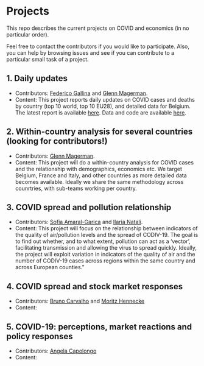 # Projects
This repo describes the current projects on COVID and economics (in no particular order).

Feel free to contact the contributors if you would like to participate.
Also, you can help by browsing issues and see if you can contribute to a particular small task of a project.


## 1. Daily updates
  - Contributors: [Federico Gallina](https://github.com/FedeGall) and [Glenn Magerman](https://github.com/glennmagerman).
  - Content: This project reports daily updates on COVID cases and deaths by country (top 10 world, top 10 EU28), and detailed data for Belgium. The latest report is available [here](https://learning-from-the-curve.github.io).
Data and code are available [here](https://github.com/Learning-from-the-curve/daily-updates).

## 2. Within-country analysis for several countries (looking for contributors!)
  - Contributors: [Glenn Magerman](https://github.com/glennmagerman).
  - Content: This project will do a within-country analysis for COVID cases and the relationship with demographics, economics etc. We target Belgium, France and Italy, and other countries as more detailed data becomes available. Ideally we share the same methodology across counrtries, with sub-teams working per country.
  
## 3. COVID spread and pollution relationship
  - Contributors: [Sofia Amaral-Garica]() and [Ilaria Natali](https://github.com/Ilaria0205).
  - Content: This project will focus on the relationship between indicators of the quality of air/pollution levels and the   spread of CODIV-19. The goal is to find out whether, and to what extent, pollution can act as a ‘vector’, facilitating transmission and allowing the virus to spread quickly. Ideally, the project will exploit variation in indicators of the quality of air and the number of CODIV-19 cases across regions within the same country and across European counties.”
  
## 4. COVID spread and stock market responses
  - Contributors: [Bruno Carvalho](https://github.com/bmpcarvalho)  and [Moritz Hennecke](https://github.com/AAoritz)
  - Content: 
  
## 5. COVID-19: perceptions, market reactions and policy responses
  - Contributors: [Angela Capolongo](https://github.com/AngelaCapolongo)
  - Content: 
  




